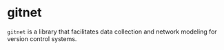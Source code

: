 # gitnet

`gitnet` is a library that facilitates data collection and network modeling for version control systems.
